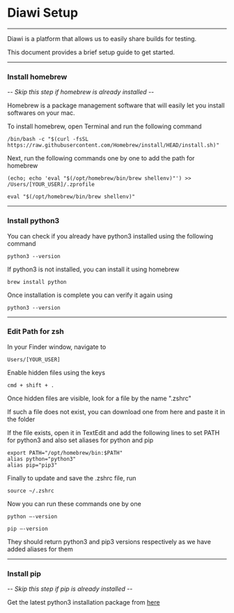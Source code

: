 # Diawi Setup

---

Diawi is a platform that allows us to easily share builds for testing.

This document provides a brief setup guide to get started.

---

### Install homebrew

-- *Skip this step if homebrew is already installed* --
<br>

Homebrew is a package management software that will easily let you install softwares on your mac.

To install homebrew, open Terminal and run the following command
```text
/bin/bash -c "$(curl -fsSL https://raw.githubusercontent.com/Homebrew/install/HEAD/install.sh)"
```

Next, run the following commands one by one to add the path for homebrew
```text
(echo; echo 'eval "$(/opt/homebrew/bin/brew shellenv)"') >> /Users/[YOUR_USER]/.zprofile
```

```text
eval "$(/opt/homebrew/bin/brew shellenv)"
```

---


### Install python3

You can check if you already have python3 installed using the following command
```text
python3 --version
```

If python3 is not installed, you can install it using homebrew
```text
brew install python
```

Once installation is complete you can verify it again using
```text
python3 --version
```

---

### Edit Path for zsh

In your Finder window, navigate to
```text
Users/[YOUR_USER]
```

Enable hidden files using the keys
```text
cmd + shift + .
```

Once hidden files are visible, look for a file by the name ".zshrc"

If such a file does not exist, you can download one from here and paste it in the folder

If the file exists, open it in TextEdit and add the following lines to set PATH for python3 and also set aliases for python and pip
```text
export PATH="/opt/homebrew/bin:$PATH"
alias python="python3"
alias pip="pip3"
```

Finally to update and save the .zshrc file, run
```text
source ~/.zshrc
```

Now you can run these commands one by one
```text 
python —-version
```
```text 
pip —-version
```
They should return python3 and pip3 versions respectively as we have added aliases for them

---

### Install pip

-- *Skip this step if pip is already installed* --
<br>

Get the latest python3 installation package from [here](https://www.python.org/downloads/macos/ "pip")
